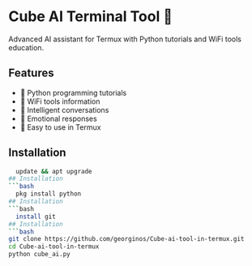 # Cube AI Terminal Tool 🤖

Advanced AI assistant for Termux with Python tutorials and WiFi tools education.

## Features
- 🐍 Python programming tutorials
- 📡 WiFi tools information
- 🧠 Intelligent conversations
- 💖 Emotional responses
- 🎯 Easy to use in Termux
## Installation 
 ```bash
   update && apt upgrade
## Installation 
 ```bash
   pkg install python
## Installation 
 ```bash
   install git
## Installation
```bash
git clone https://github.com/georginos/Cube-ai-tool-in-termux.git
cd Cube-ai-tool-in-termux
python cube_ai.py
